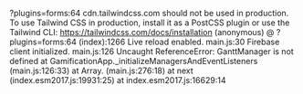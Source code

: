 ?plugins=forms:64 cdn.tailwindcss.com should not be used in production. To use Tailwind CSS in production, install it as a PostCSS plugin or use the Tailwind CLI: https://tailwindcss.com/docs/installation
(anonymous) @ ?plugins=forms:64
(index):1266 Live reload enabled.
main.js:30 Firebase client initialized.
main.js:126 Uncaught ReferenceError: GanttManager is not defined
    at GamificationApp._initializeManagersAndEventListeners (main.js:126:33)
    at Array.<anonymous> (main.js:276:18)
    at next (index.esm2017.js:19931:25)
    at index.esm2017.js:16629:14
